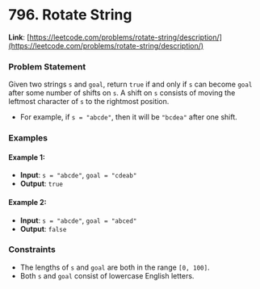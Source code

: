 # 796. Rotate String

**Link**: [https://leetcode.com/problems/rotate-string/description/](https://leetcode.com/problems/rotate-string/description/)

### Problem Statement

Given two strings `s` and `goal`, return `true` if and only if `s` can become `goal` after some number of shifts on `s`.
A shift on `s` consists of moving the leftmost character of `s` to the rightmost position.

- For example, if `s = "abcde"`, then it will be `"bcdea"` after one shift.

### Examples

#### Example 1:
- **Input**: `s = "abcde"`, `goal = "cdeab"`
- **Output**: `true`
  
#### Example 2:
- **Input**: `s = "abcde"`, `goal = "abced"`
- **Output**: `false`

### Constraints
- The lengths of `s` and `goal` are both in the range `[0, 100]`.
- Both `s` and `goal` consist of lowercase English letters.
